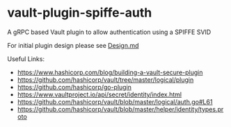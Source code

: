 # vault-plugin-spiffe-auth
A gRPC based Vault plugin to allow authentication using a SPIFFE SVID

For initial plugin design please see [Design.md](Design.md)

Useful Links:
* https://www.hashicorp.com/blog/building-a-vault-secure-plugin
* https://github.com/hashicorp/vault/tree/master/logical/plugin
* https://github.com/hashicorp/go-plugin
* https://www.vaultproject.io/api/secret/identity/index.html
* https://github.com/hashicorp/vault/blob/master/logical/auth.go#L61
* https://github.com/hashicorp/vault/blob/master/helper/identity/types.proto

